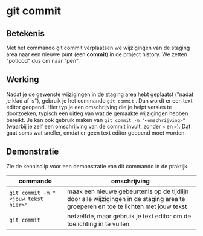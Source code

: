 # git commit

## Betekenis

Met het commando git commit verplaatsen we wijzigingen van de staging area naar een nieuwe punt (een **commit**) in de project history. We zetten "potlood" dus om naar "pen".

## Werking

Nadat je de gewenste wijzigingen in de staging area hebt geplaatst ("nadat je klad af is"), gebruik je het commando `git commit` . Dan wordt er een text editor geopend. Hier typ je een omschrijving die je helpt versies te doorzoeken, typisch een uitleg van wat de gemaakte wijzigingen hebben bereikt. Je kan ook gebruik maken van `git commit -m "<omschrijving>"` (waarbij je zelf een omschrijving van de commit invult, zonder `<` en `>`). Dat gaat soms wat sneller, omdat er geen text editor geopend moet worden.

## Demonstratie

Zie de kennisclip voor een demonstratie van dit commando in de praktijk.

| commando                            | omschrijving                                                                                                                      |
| ----------------------------------- | --------------------------------------------------------------------------------------------------------------------------------- |
| `git commit -m "<jouw tekst hier>"` | maak een nieuwe gebeurtenis op de tijdlijn door alle wijzigingen in de staging area te groeperen en toe te lichten met jouw tekst |
| `git commit`                        | hetzelfde, maar gebruik je text editor om de toelichting in te vullen                                                             |

